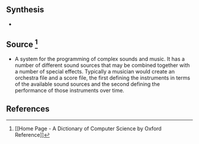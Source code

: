 ## Synthesis
- 
## Source [^1]
- A system for the programming of complex sounds and music. It has a number of different sound sources that may be combined together with a number of special effects. Typically a musician would create an orchestra file and a score file, the first defining the instruments in terms of the available sound sources and the second defining the performance of those instruments over time.
## References

[^1]: [[Home Page - A Dictionary of Computer Science by Oxford Reference]]